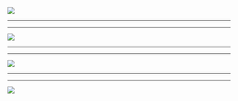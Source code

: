 ![](https://hcdn1.luffycity.com/data/knight/img/023.jpg)  
***
***
![](https://hcdn1.luffycity.com/data/knight/img/023-1.png)  
***
***
![](https://hcdn1.luffycity.com/data/knight/img/023-2.png)  
***
***
![](https://hcdn1.luffycity.com/data/knight/img/024.png)
